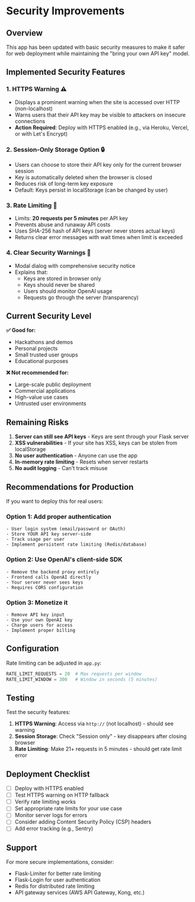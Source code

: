 # Security Improvements

## Overview
This app has been updated with basic security measures to make it safer for web deployment while maintaining the "bring your own API key" model.

## Implemented Security Features

### 1. HTTPS Warning ⚠️
- Displays a prominent warning when the site is accessed over HTTP (non-localhost)
- Warns users that their API key may be visible to attackers on insecure connections
- **Action Required**: Deploy with HTTPS enabled (e.g., via Heroku, Vercel, or with Let's Encrypt)

### 2. Session-Only Storage Option 🔒
- Users can choose to store their API key only for the current browser session
- Key is automatically deleted when the browser is closed
- Reduces risk of long-term key exposure
- Default: Keys persist in localStorage (can be changed by user)

### 3. Rate Limiting 🚦
- Limits: **20 requests per 5 minutes** per API key
- Prevents abuse and runaway API costs
- Uses SHA-256 hash of API keys (server never stores actual keys)
- Returns clear error messages with wait times when limit is exceeded

### 4. Clear Security Warnings 📢
- Modal dialog with comprehensive security notice
- Explains that:
  - Keys are stored in browser only
  - Keys should never be shared
  - Users should monitor OpenAI usage
  - Requests go through the server (transparency)

## Current Security Level

**✅ Good for:**
- Hackathons and demos
- Personal projects
- Small trusted user groups
- Educational purposes

**❌ Not recommended for:**
- Large-scale public deployment
- Commercial applications
- High-value use cases
- Untrusted user environments

## Remaining Risks

1. **Server can still see API keys** - Keys are sent through your Flask server
2. **XSS vulnerabilities** - If your site has XSS, keys can be stolen from localStorage
3. **No user authentication** - Anyone can use the app
4. **In-memory rate limiting** - Resets when server restarts
5. **No audit logging** - Can't track misuse

## Recommendations for Production

If you want to deploy this for real users:

### Option 1: Add proper authentication
```
- User login system (email/password or OAuth)
- Store YOUR API key server-side
- Track usage per user
- Implement persistent rate limiting (Redis/database)
```

### Option 2: Use OpenAI's client-side SDK
```
- Remove the backend proxy entirely
- Frontend calls OpenAI directly
- Your server never sees keys
- Requires CORS configuration
```

### Option 3: Monetize it
```
- Remove API key input
- Use your own OpenAI key
- Charge users for access
- Implement proper billing
```

## Configuration

Rate limiting can be adjusted in `app.py`:

```python
RATE_LIMIT_REQUESTS = 20  # Max requests per window
RATE_LIMIT_WINDOW = 300   # Window in seconds (5 minutes)
```

## Testing

Test the security features:

1. **HTTPS Warning**: Access via `http://` (not localhost) - should see warning
2. **Session Storage**: Check "Session only" - key disappears after closing browser
3. **Rate Limiting**: Make 21+ requests in 5 minutes - should get rate limit error

## Deployment Checklist

- [ ] Deploy with HTTPS enabled
- [ ] Test HTTPS warning on HTTP fallback
- [ ] Verify rate limiting works
- [ ] Set appropriate rate limits for your use case
- [ ] Monitor server logs for errors
- [ ] Consider adding Content Security Policy (CSP) headers
- [ ] Add error tracking (e.g., Sentry)

## Support

For more secure implementations, consider:
- Flask-Limiter for better rate limiting
- Flask-Login for user authentication
- Redis for distributed rate limiting
- API gateway services (AWS API Gateway, Kong, etc.)
